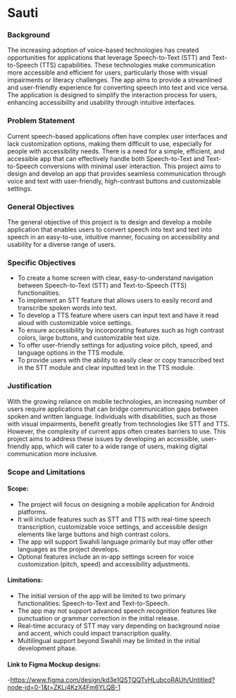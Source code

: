 # Sauti
### **Background**

The increasing adoption of voice-based technologies has created opportunities for applications that leverage Speech-to-Text (STT) and Text-to-Speech (TTS) capabilities. These technologies make communication more accessible and efficient for users, particularly those with visual impairments or literacy challenges. The app aims to provide a streamlined and user-friendly experience for converting speech into text and vice versa. The application is designed to simplify the interaction process for users, enhancing accessibility and usability through intuitive interfaces. 

### **Problem Statement**

Current speech-based applications often have complex user interfaces and lack customization options, making them difficult to use, especially for people with accessibility needs. There is a need for a simple, efficient, and accessible app that can effectively handle both Speech-to-Text and Text-to-Speech conversions with minimal user interaction. This project aims to design and develop an app that provides seamless communication through voice and text with user-friendly, high-contrast buttons and customizable settings. 

### **General Objectives**

The general objective of this project is to design and develop a mobile application that enables users to convert speech into text and text into speech in an easy-to-use, intuitive manner, focusing on accessibility and usability for a diverse range of users.

### **Specific Objectives**

- To create a home screen with clear, easy-to-understand navigation between Speech-to-Text (STT) and Text-to-Speech (TTS) functionalities.
- To implement an STT feature that allows users to easily record and transcribe spoken words into text.
- To develop a TTS feature where users can input text and have it read aloud with customizable voice settings.
- To ensure accessibility by incorporating features such as high contrast colors, large buttons, and customizable text size.
- To offer user-friendly settings for adjusting voice pitch, speed, and language options in the TTS module.
- To provide users with the ability to easily clear or copy transcribed text in the STT module and clear inputted text in the TTS module.

### **Justification**

With the growing reliance on mobile technologies, an increasing number of users require applications that can bridge communication gaps between spoken and written language. Individuals with disabilities, such as those with visual impairments, benefit greatly from technologies like STT and TTS. However, the complexity of current apps often creates barriers to use. This project aims to address these issues by developing an accessible, user-friendly app, which will cater to a wide range of users, making digital communication more inclusive.

### **Scope and Limitations**

#### **Scope:**

- The project will focus on designing a mobile application for Android platforms.
- It will include features such as STT and TTS with real-time speech transcription, customizable voice settings, and accessible design elements like large buttons and high contrast colors.
- The app will support Swahili language primarily but may offer other languages as the project develops.
- Optional features include an in-app settings screen for voice customization (pitch, speed) and accessibility adjustments.

#### **Limitations:**

- The initial version of the app will be limited to two primary functionalities: Speech-to-Text and Text-to-Speech.
- The app may not support advanced speech recognition features like punctuation or grammar correction in the initial release.
- Real-time accuracy of STT may vary depending on background noise and accent, which could impact transcription quality.
- Multilingual support beyond Swahili may be limited in the initial development phase.

#### **Link to Figma Mockup designs:**
-https://www.figma.com/design/kd3e1QSTQQTvHLubcoRAUh/Untitled?node-id=0-1&t=ZKLi4KzX4Fm6YLQB-1
